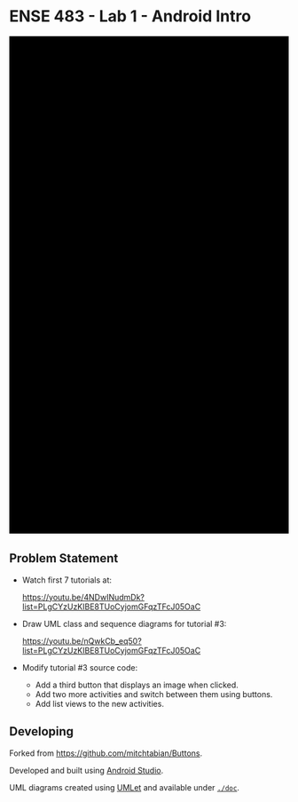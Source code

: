 # ENSE 483 - Lab 1 - Android Intro

![Demo](./assets/demo.gif)

## Problem Statement

- Watch first 7 tutorials at:

  https://youtu.be/4NDwINudmDk?list=PLgCYzUzKIBE8TUoCyjomGFqzTFcJ05OaC

- Draw UML class and sequence diagrams for tutorial #3:

  https://youtu.be/nQwkCb_eq50?list=PLgCYzUzKIBE8TUoCyjomGFqzTFcJ05OaC

- Modify tutorial #3 source code:
  - Add a third button that displays an image when clicked.
  - Add two more activities and switch between them using buttons.
  - Add list views to the new activities.

## Developing

Forked from https://github.com/mitchtabian/Buttons.

Developed and built using
[Android Studio](https://developer.android.com/studio).

UML diagrams created using [UMLet](https://www.umlet.com/) and available under
[`./doc`](./doc).
